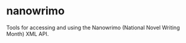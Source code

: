 nanowrimo
=========

Tools for accessing and using the Nanowrimo (National Novel Writing Month) XML API.